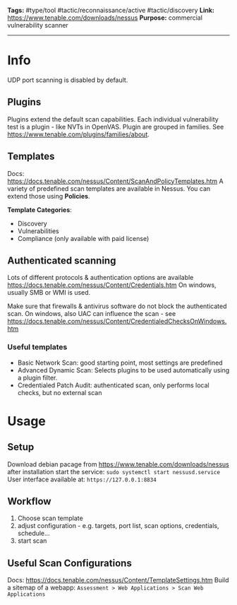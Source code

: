 **Tags:** #type/tool #tactic/reconnaissance/active #tactic/discovery
**Link:** https://www.tenable.com/downloads/nessus
**Purpose:** commercial vulnerability scanner

---
# Info

UDP port scanning is disabled by default.

## Plugins
Plugins extend the default scan capabilities. Each individual vulnerability test is a plugin - like NVTs in OpenVAS. Plugin are grouped in families. See https://www.tenable.com/plugins/families/about.
## Templates
Docs: https://docs.tenable.com/nessus/Content/ScanAndPolicyTemplates.htm
A variety of predefined scan templates are available in Nessus. You can extend those using **Policies**.

**Template Categories**:
- Discovery
- Vulnerabilities
- Compliance (only available with paid license)

## Authenticated scanning
Lots of different protocols & authentication options are available
https://docs.tenable.com/nessus/Content/Credentials.htm
On windows, usually SMB or WMI is used.

Make sure that firewalls & antivirus software do not block the authenticated scan.
On windows, also UAC can influence the scan - see https://docs.tenable.com/nessus/Content/CredentialedChecksOnWindows.htm

### Useful templates
 - Basic Network Scan: good starting point, most settings are predefined
- Advanced Dynamic Scan: Selects plugins to be used automatically using a plugin filter.
- Credentialed Patch Audit: authenticated scan, only performs local checks, but no external scan
# Usage
## Setup
Download debian pacage from https://www.tenable.com/downloads/nessus
after installation start the service: `sudo systemctl start nessusd.service`
User interface available at: `https://127.0.0.1:8834`
## Workflow
1. Choose scan template
2. adjust configuration - e.g. targets, port list, scan options, credentials, schedule...
3. start scan
## Useful Scan Configurations
Docs: https://docs.tenable.com/nessus/Content/TemplateSettings.htm
Build a sitemap of a webapp: `Assessment > Web Applications > Scan Web Applications`